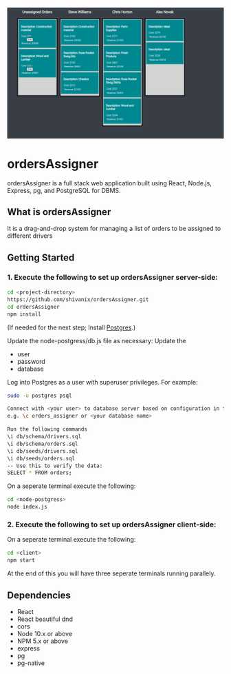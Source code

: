 !["Screenshot"](https://github.com/shivanix/ordersAssigner/blob/main/screenshots/ordersAssigner%20img.png?raw=true)


# ordersAssigner

  ordersAssigner is a full stack web application built using React, Node.js, Express, pg, and PostgreSQL for DBMS.

## What is ordersAssigner
  It is a drag-and-drop system for managing a list of orders to be assigned to different drivers

## Getting Started

### 1. Execute the following to set up ordersAssigner server-side:

```sh
cd <project-directory>
https://github.com/shivanix/ordersAssigner.git
cd ordersAssigner
npm install
```
(If needed for the next step; Install [Postgres](https://www.postgresql.org).)

Update the node-postgress/db.js file as necessary: Update the
- user <Your username>
- password <Your password>
- database <Database name>

  
Log into Postgres as a user with superuser privileges.  For example:

```sh
sudo -u postgres psql
```
  
```sh
Connect with <your user> to database server based on configuration in the node-postgress/db.js file 
e.g. \c orders_assigner or <your database name>
```
 
```sh
Run the following commands
\i db/schema/drivers.sql
\i db/schema/orders.sql
\i db/seeds/drivers.sql
\i db/seeds/orders.sql
-- Use this to verify the data:
SELECT * FROM orders;
```

On a seperate terminal execute the following:
```sh
cd <node-postgress>
node index.js
```
### 2. Execute the following to set up ordersAssigner client-side:
On a seperate terminal execute the following:
```sh
cd <client>
npm start
```
At the end of this you will have three seperate terminals running parallely.

## Dependencies

- React
- React beautiful dnd 
- cors
- Node 10.x or above
- NPM 5.x or above
- express
- pg
- pg-native

